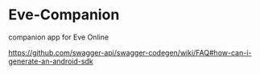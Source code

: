 # Eve-Companion
companion app for Eve Online



https://github.com/swagger-api/swagger-codegen/wiki/FAQ#how-can-i-generate-an-android-sdk
